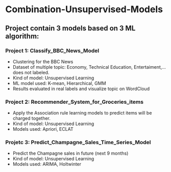 # Combination-Unsupervised-Models
## Project contain 3 models based on 3 ML algorithm:
### Project 1: Classify_BBC_News_Model
+ Clustering for the BBC News
+ Dataset of multiple topic: Economy, Technical Education, Entertaiment,... does not labeled.
+ Kind of model: Unsupervised Learning
+ ML model used: K-mean, Hierarchical, GMM
+ Results evaluated in real labels and visualize topic on WordCloud


### Project 2: Recommender_System_for_Groceries_items
+ Apply the Association rule learning models to predict items will be charged together.
+ Kind of model: Unsupervised Learning
+ Models used: Apriori, ECLAT


### Projetc 3: Predict_Champagne_Sales_Time_Series_Model
+ Predict the Champagne sales in future (next 9 months)
+ Kind of model: Unsupervised Learning
+ Models used: ARIMA, Holtwinter
